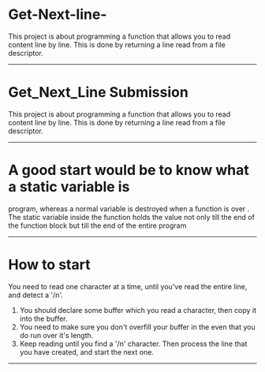 # Get-Next-line-
This project is about programming a function that allows you to read content line by line. This is done by returning a line read from a file descriptor.

__________________________________________

# Get_Next_Line Submission
This project is about programming a function that allows you to read content line by line. This is done by returning a line read from a file descriptor.

__________________________________________

# A good start would be to know what a static variable is
program, whereas a normal variable is destroyed when a function is over .
The static variable inside the function holds the value not only till the end of the function block but till the end of the entire program

__________________________________________

# How to start
You need to read one character at a time, until you've read the entire line, and detect a '/n'.

1) You should declare some buffer which you read a character, then copy it into the buffer.
2) You need to make sure you don't overfill your buffer in the even that you do run over it's length.
3) Keep reading until you find a '/n' character. Then process the line that you have created, and start the next one.

__________________________________________
